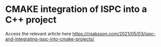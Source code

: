 # CMAKE integration of ISPC into a C++ project
Access the relevant article here
https://risaksson.com/2021/05/03/ispc-and-integrating-ispc-into-cmake-projects/

